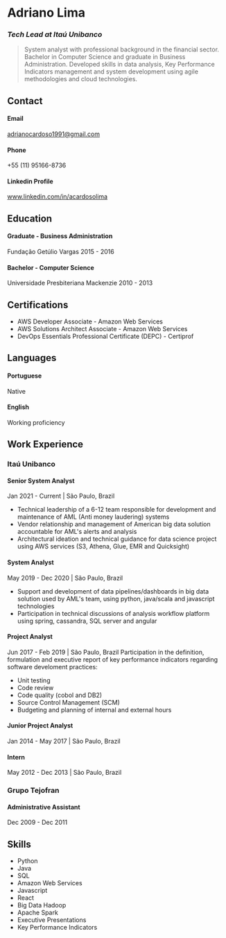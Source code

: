 # **Adriano Lima**

### _Tech Lead at Itaú Unibanco_

> System analyst with professional background in the financial sector. Bachelor in Computer Science and graduate in Business Administration. Developed skills in data analysis, Key Performance Indicators management and system development using agile methodologies and cloud technologies.

## **Contact**

#### Email

adrianocardoso1991@gmail.com

#### Phone

+55 (11) 95166-8736

#### Linkedin Profile

www.linkedin.com/in/acardosolima

## **Education**

#### Graduate - Business Administration

Fundação Getúlio Vargas
2015 - 2016

#### Bachelor - Computer Science

Universidade Presbiteriana Mackenzie
2010 - 2013

## **Certifications**

- AWS Developer Associate - Amazon Web Services
- AWS Solutions Architect Associate - Amazon Web Services
- DevOps Essentials Professional Certificate (DEPC) - Certiprof

## **Languages**

#### Portuguese

Native

#### English

Working proficiency

## **Work Experience**

### Itaú Unibanco

#### Senior System Analyst

Jan 2021 - Current | São Paulo, Brazil

- Technical leadership of a 6-12 team responsible for development and maintenance of AML (Anti money laudering) systems
- Vendor relationship and management of American big data solution accountable for AML's alerts and analysis
- Architectural ideation and technical guidance for data science project using AWS services (S3, Athena, Glue, EMR and Quicksight)

#### System Analyst

May 2019 - Dec 2020 | São Paulo, Brazil

- Support and development of data pipelines/dashboards in big data solution used by AML's team, using python, java/scala and javascript technologies
- Participation in technical discussions of analysis workflow platform using spring, cassandra, SQL server and angular

#### Project Analyst

Jun 2017 - Feb 2019 | São Paulo, Brazil
Participation in the definition, formulation and executive report of key performance indicators regarding software develoment practices:

- Unit testing
- Code review
- Code quality (cobol and DB2)
- Source Control Management (SCM)
- Budgeting and planning of internal and external hours

#### Junior Project Analyst

Jan 2014 - May 2017 | São Paulo, Brazil

#### Intern

May 2012 - Dec 2013 | São Paulo, Brazil

### Grupo Tejofran

#### Administrative Assistant

Dec 2009 - Dec 2011

## Skills

- Python
- Java
- SQL
- Amazon Web Services
- Javascript
- React
- Big Data Hadoop
- Apache Spark
- Executive Presentations
- Key Performance Indicators

